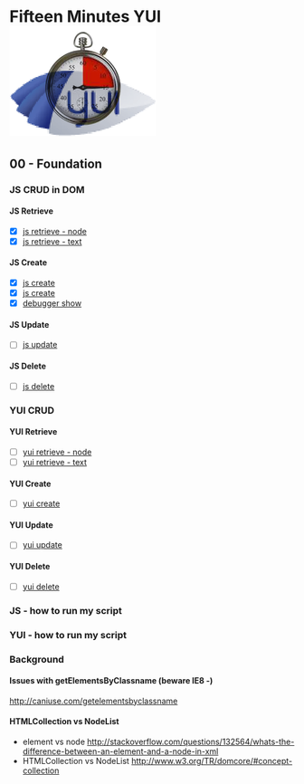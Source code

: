# Fifteen Minutes YUI ![15mYUI Logo](../images/15mYUI.png)

## 00 - Foundation
### JS CRUD in DOM

#### JS Retrieve

- [x] [js retrieve - node](js_retrieve_00.html)
- [x] [js retrieve - text](js_retrieve_01.html)

#### JS Create

- [x] [js create](js_create_00.html)
- [x] [js create](js_create_01.html)
- [x] [debugger show](js_create_show.txt)

#### JS Update

- [ ] [js update](js_update_00.html)

#### JS Delete
- [ ] [js delete](js_delete_00.html)

### YUI CRUD
#### YUI Retrieve
- [ ] [yui retrieve - node](yui_retrieve_00.html)
- [ ] [yui retrieve - text](yui_retrieve_01.html)
#### YUI Create
- [ ] [yui create](yui_create_00.html)

#### YUI Update
- [ ] [yui update](yui_update_00.html)

#### YUI Delete
- [ ] [yui delete](yui_delete_00.html)

### JS - how to run my script

### YUI - how to run my script

### Background

#### Issues with getElementsByClassname (beware IE8 -)
http://caniuse.com/getelementsbyclassname

#### HTMLCollection vs NodeList
* element vs node
http://stackoverflow.com/questions/132564/whats-the-difference-between-an-element-and-a-node-in-xml
* HTMLCollection vs NodeList
http://www.w3.org/TR/domcore/#concept-collection
